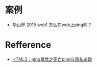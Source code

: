 # 案例
+ 华山杯 2015 web1 怎么在web上ping呢？

# Refference 
+ [HTML5：ping属性之死亡ping与隐私追踪](http://netsecurity.51cto.com/art/201508/487806.htm)